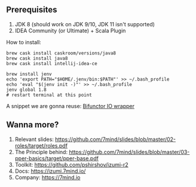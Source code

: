 Prerequisites
-------------

1. JDK 8 (should work on JDK 9/10, JDK 11 isn't supported)
2. IDEA Community (or Ultimate) + Scala Plugin

How to install:

```
brew cask install caskroom/versions/java8
brew cask install java8
brew cask install intellij-idea-ce

brew install jenv
echo 'export PATH="$HOME/.jenv/bin:$PATH"' >> ~/.bash_profile
echo 'eval "$(jenv init -)"' >> ~/.bash_profile
jenv global 1.8
# restart terminal at this point
```

A snippet we are gonna reuse: [Bifunctor IO wrapper](lib/common/src/main/scala/com/github/pshirshov/izumi/workshop/w01/BifunctorIO.scala)


Wanna more?
-----------

1. Relevant slides: https://github.com/7mind/slides/blob/master/02-roles/target/roles.pdf
2. The Principle behind: https://github.com/7mind/slides/blob/master/03-pper-basics/target/pper-base.pdf
3. Toolkit: https://github.com/pshirshov/izumi-r2
4. Docs: https://izumi.7mind.io/
5. Company: https://7mind.io



